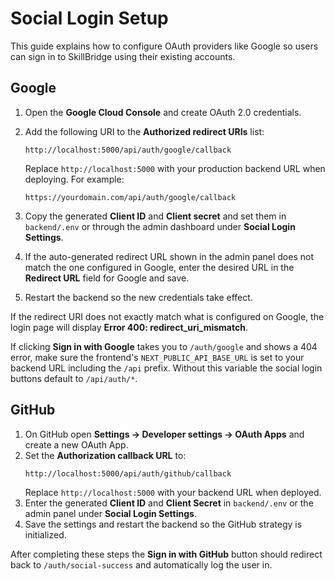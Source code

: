 # Social Login Setup

This guide explains how to configure OAuth providers like Google so users can sign in to SkillBridge using their existing accounts.

## Google

1. Open the **Google Cloud Console** and create OAuth 2.0 credentials.
2. Add the following URI to the **Authorized redirect URIs** list:

   ```
   http://localhost:5000/api/auth/google/callback
   ```

   Replace `http://localhost:5000` with your production backend URL when deploying. For example:

   ```
   https://yourdomain.com/api/auth/google/callback
   ```

3. Copy the generated **Client ID** and **Client secret** and set them in `backend/.env` or through the admin dashboard under **Social Login Settings**.
4. If the auto-generated redirect URL shown in the admin panel does not match the one configured in Google, enter the desired URL in the **Redirect URL** field for Google and save.
5. Restart the backend so the new credentials take effect.

If the redirect URI does not exactly match what is configured on Google, the login page will display **Error 400: redirect_uri_mismatch**.

If clicking **Sign in with Google** takes you to `/auth/google` and shows a 404 error, make sure the frontend's `NEXT_PUBLIC_API_BASE_URL` is set to your backend URL including the `/api` prefix. Without this variable the social login buttons default to `/api/auth/*`.

## GitHub

1. On GitHub open **Settings → Developer settings → OAuth Apps** and create a new OAuth App.
2. Set the **Authorization callback URL** to:
   ```
   http://localhost:5000/api/auth/github/callback
   ```
   Replace `http://localhost:5000` with your backend URL when deployed.
3. Enter the generated **Client ID** and **Client Secret** in `backend/.env` or the admin panel under **Social Login Settings**.
4. Save the settings and restart the backend so the GitHub strategy is initialized.

After completing these steps the **Sign in with GitHub** button should redirect back to `/auth/social-success` and automatically log the user in.
